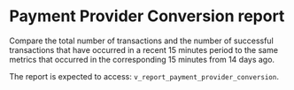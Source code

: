 # Payment Provider Conversion report

Compare the total number of transactions and the number of successful transactions that have occurred in a recent 15 minutes 
period to the same metrics that occurred in the corresponding 15 minutes from 14 days ago.

The report is expected to access: `v_report_payment_provider_conversion`.
